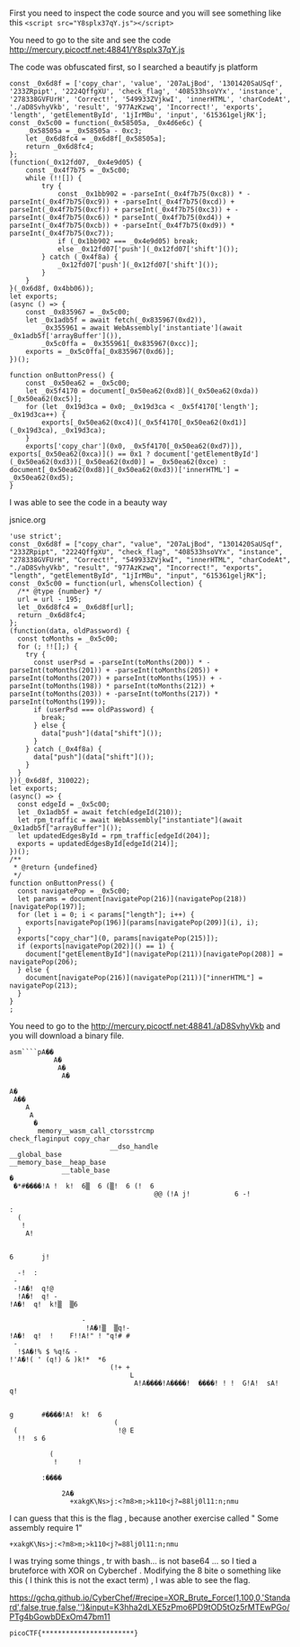 
First you need to inspect the code source and you will see something like this
`<script src="Y8splx37qY.js"></script>`

You need to go to the site and see the code
http://mercury.picoctf.net:48841/Y8splx37qY.js

The code was obfuscated first, so I searched a  beautify js platform 

```
const _0x6d8f = ['copy_char', 'value', '207aLjBod', '1301420SaUSqf', '233ZRpipt', '2224QffgXU', 'check_flag', '408533hsoVYx', 'instance', '278338GVFUrH', 'Correct!', '549933ZVjkwI', 'innerHTML', 'charCodeAt', './aD8SvhyVkb', 'result', '977AzKzwq', 'Incorrect!', 'exports', 'length', 'getElementById', '1jIrMBu', 'input', '615361geljRK'];
const _0x5c00 = function(_0x58505a, _0x4d6e6c) {
    _0x58505a = _0x58505a - 0xc3;
    let _0x6d8fc4 = _0x6d8f[_0x58505a];
    return _0x6d8fc4;
};
(function(_0x12fd07, _0x4e9d05) {
    const _0x4f7b75 = _0x5c00;
    while (!![]) {
        try {
            const _0x1bb902 = -parseInt(_0x4f7b75(0xc8)) * -parseInt(_0x4f7b75(0xc9)) + -parseInt(_0x4f7b75(0xcd)) + parseInt(_0x4f7b75(0xcf)) + parseInt(_0x4f7b75(0xc3)) + -parseInt(_0x4f7b75(0xc6)) * parseInt(_0x4f7b75(0xd4)) + parseInt(_0x4f7b75(0xcb)) + -parseInt(_0x4f7b75(0xd9)) * parseInt(_0x4f7b75(0xc7));
            if (_0x1bb902 === _0x4e9d05) break;
            else _0x12fd07['push'](_0x12fd07['shift']());
        } catch (_0x4f8a) {
            _0x12fd07['push'](_0x12fd07['shift']());
        }
    }
}(_0x6d8f, 0x4bb06));
let exports;
(async () => {
    const _0x835967 = _0x5c00;
    let _0x1adb5f = await fetch(_0x835967(0xd2)),
        _0x355961 = await WebAssembly['instantiate'](await _0x1adb5f['arrayBuffer']()),
        _0x5c0ffa = _0x355961[_0x835967(0xcc)];
    exports = _0x5c0ffa[_0x835967(0xd6)];
})();

function onButtonPress() {
    const _0x50ea62 = _0x5c00;
    let _0x5f4170 = document[_0x50ea62(0xd8)](_0x50ea62(0xda))[_0x50ea62(0xc5)];
    for (let _0x19d3ca = 0x0; _0x19d3ca < _0x5f4170['length']; _0x19d3ca++) {
        exports[_0x50ea62(0xc4)](_0x5f4170[_0x50ea62(0xd1)](_0x19d3ca), _0x19d3ca);
    }
    exports['copy_char'](0x0, _0x5f4170[_0x50ea62(0xd7)]), exports[_0x50ea62(0xca)]() == 0x1 ? document['getElementById'](_0x50ea62(0xd3))[_0x50ea62(0xd0)] = _0x50ea62(0xce) : document[_0x50ea62(0xd8)](_0x50ea62(0xd3))['innerHTML'] = _0x50ea62(0xd5);
}
```

I was able to see the code in a beauty way

jsnice.org

```
'use strict';
const _0x6d8f = ["copy_char", "value", "207aLjBod", "1301420SaUSqf", "233ZRpipt", "2224QffgXU", "check_flag", "408533hsoVYx", "instance", "278338GVFUrH", "Correct!", "549933ZVjkwI", "innerHTML", "charCodeAt", "./aD8SvhyVkb", "result", "977AzKzwq", "Incorrect!", "exports", "length", "getElementById", "1jIrMBu", "input", "615361geljRK"];
const _0x5c00 = function(url, whensCollection) {
  /** @type {number} */
  url = url - 195;
  let _0x6d8fc4 = _0x6d8f[url];
  return _0x6d8fc4;
};
(function(data, oldPassword) {
  const toMonths = _0x5c00;
  for (; !![];) {
    try {
      const userPsd = -parseInt(toMonths(200)) * -parseInt(toMonths(201)) + -parseInt(toMonths(205)) + parseInt(toMonths(207)) + parseInt(toMonths(195)) + -parseInt(toMonths(198)) * parseInt(toMonths(212)) + parseInt(toMonths(203)) + -parseInt(toMonths(217)) * parseInt(toMonths(199));
      if (userPsd === oldPassword) {
        break;
      } else {
        data["push"](data["shift"]());
      }
    } catch (_0x4f8a) {
      data["push"](data["shift"]());
    }
  }
})(_0x6d8f, 310022);
let exports;
(async() => {
  const edgeId = _0x5c00;
  let _0x1adb5f = await fetch(edgeId(210));
  let rpm_traffic = await WebAssembly["instantiate"](await _0x1adb5f["arrayBuffer"]());
  let updatedEdgesById = rpm_traffic[edgeId(204)];
  exports = updatedEdgesById[edgeId(214)];
})();
/**
 * @return {undefined}
 */
function onButtonPress() {
  const navigatePop = _0x5c00;
  let params = document[navigatePop(216)](navigatePop(218))[navigatePop(197)];
  for (let i = 0; i < params["length"]; i++) {
    exports[navigatePop(196)](params[navigatePop(209)](i), i);
  }
  exports["copy_char"](0, params[navigatePop(215)]);
  if (exports[navigatePop(202)]() == 1) {
    document["getElementById"](navigatePop(211))[navigatePop(208)] = navigatePop(206);
  } else {
    document[navigatePop(216)](navigatePop(211))["innerHTML"] = navigatePop(213);
  }
}
;
```

You need to go to the http://mercury.picoctf.net:48841./aD8SvhyVkb  and you will download a binary file.
```
asm````pA��
           A�
            A�
             A�

A�
 A��
    A
     A
      �
       memory__wasm_call_ctorsstrcmp
check_flaginput copy_char
                         __dso_handle
__global_base
__memory_base__heap_base
             __table_base
�
 �*#����!A !  k!  6▒  6 (▒!  6 (!  6
                                    @@ (!A j!           6 -!
  
:
  (
   !
    A!
       
        
6       j!
  
  -!  :
 -
 -!A�!  q!@ 
  !A�!  q! -
!A�!  q!  k!▒  ▒6

                  -
                   !A�!▒  ▒q!-
!A�!  q!  !    F!!A!" ! "q!# #
 -
  !$A�!% $ %q!& -
!'A�!( ' (q!) & )k!*  *6
                         (!+ +
                              L
                               A!A����!A����!  ����! ! !  G!A!  sA!             q!
 

g       #����!A!  k!  6
                          (
 (                         !@ E
  !!  s 6

          (
           !     !
 
        :����

             2A�
               +xakgK\Ns>j:<?m8>m;>k110<j?=88lj0l11:n;nmu     
```

I can guess that this is the flag , because another exercise called " Some assembly require 1"
```
+xakgK\Ns>j:<?m8>m;>k110<j?=88lj0l11:n;nmu
```

I was trying some things , tr with bash... is not base64 ... so I tied a bruteforce with XOR on Cyberchef . Modifying the 8 bite o something like this ( I think this is not the exact term) , I was able to see the flag.

https://gchq.github.io/CyberChef/#recipe=XOR_Brute_Force(1,100,0,'Standard',false,true,false,'')&input=K3hha2dLXE5zPmo6PD9tOD5tOz5rMTEwPGo/PTg4bGowbDExOm47bm11


```
picoCTF{***********************}
```